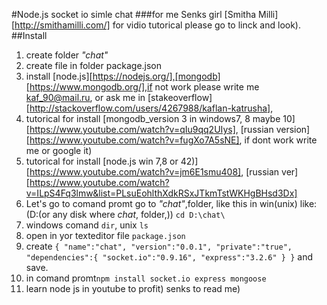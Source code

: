 #Node.js socket io simle chat 
###for me
Senks girl [Smitha Milli][http://smithamilli.com/] for vidio tutorical please go to linck and look).
##Install
1. create folder *"chat"*
2. create file in folder package.json 
3. install [node.js][https://nodejs.org/],[mongodb][https://www.mongodb.org/],if not work please write me kaf_90@mail.ru, or ask me in [stakeoverflow][http://stackoverflow.com/users/4267988/kaflan-katrusha], 
4. tutorical for install [mongodb_version 3 in windows7, 8 maybe 10][https://www.youtube.com/watch?v=qIu9qq2UIys], [russian version][https://www.youtube.com/watch?v=fugXo7A5sNE], if dont work write me or google it)
5. tutorical for install [node.js win 7,8 or 42)][https://www.youtube.com/watch?v=jm6E1smu408], [russian ver][https://www.youtube.com/watch?v=ILpS4Fq3lmw&list=PLsuEohlthXdkRSxJTkmTstWKHgBHsd3Dx]
6. Let's go to comand promt go to *"chat"*,folder, like this in win(unix) like: (D:(or any disk where *chat*, folder,)) `cd D:\chat\ `
7.  windows comand `dir`, unix `ls`
8. open in yor texteditor file `package.json `
9. create `{
    "name":"chat",
    "version":"0.0.1",
    "private":"true",
    "dependencies":{
        "socket.io":"0.9.16",
        "express":"3.2.6"
    }
}` and save.
10. in comand promt`npm install socket.io express mongoose`
11. learn node js in youtube to profit) senks to read me)
